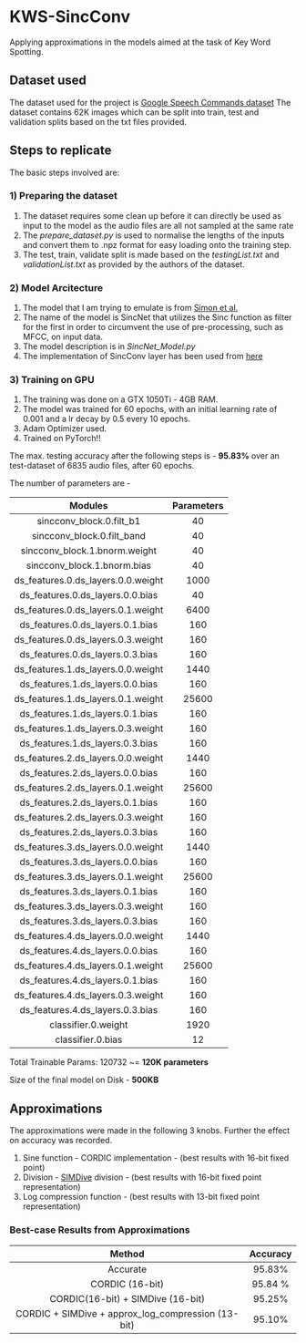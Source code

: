# KWS-SincConv #
Applying approximations in the models aimed at the task of Key Word Spotting.

## Dataset used ##
The dataset used for the project is [Google Speech Commands dataset](https://ai.googleblog.com/2017/08/launching-speech-commands-dataset.html)
The dataset contains 62K images which can be split into train, test and validation splits based on the txt files provided.

## Steps to replicate ##
The basic steps involved are:

### 1) Preparing the dataset ###
1) The dataset requires some clean up before it can directly be used as input to the model as the audio files are all not sampled at the same rate
2) The _prepare_dataset.py_ is used to normalise the lengths of the inputs and convert them to .npz format for easy loading onto the training step.
3) The test, train, validate split is made based on the _testingList.txt_ and _validationList.txt_ as provided by the authors of the dataset.

### 2) Model Arcitecture ###
1) The model that I am trying to emulate is from [Simon et al.](https://arxiv.org/pdf/1911.02086.pdf)
2) The name of the model is SincNet that utilizes the Sinc function as filter for the first in order to circumvent the use of pre-processing, such as MFCC, on input data.
3) The model description is in _SincNet\_Model.py_
4) The implementation of SincConv layer has been used from [here](https://github.com/mravanelli/SincNet)

### 3) Training on GPU ###
1) The training was done on a GTX 1050Ti - 4GB RAM. 
2) The model was trained for 60 epochs, with an initial learning rate of 0.001 and a lr decay by 0.5 every 10 epochs.
3) Adam Optimizer used.
4) Trained on PyTorch!!

The max. testing accuracy after the following steps is - __95.83%__ over an test-dataset of 6835 audio files, after 60 epochs.

The number of parameters are - 

|              Modules               | Parameters |
| :---: | :---: |
|      sincconv\_block.0.filt_b1      |     40     |
|     sincconv\_block.0.filt_band     |     40     |
|   sincconv_block.1.bnorm.weight    |     40     |
|    sincconv_block.1.bnorm.bias     |     40     |
| ds\_features.0.ds_layers.0.0.weight |    1000    |
|  ds\_features.0.ds_layers.0.0.bias  |     40     |
| ds\_features.0.ds_layers.0.1.weight |    6400    |
|  ds\_features.0.ds_layers.0.1.bias  |    160     |
| ds\_features.0.ds_layers.0.3.weight |    160     |
|  ds\_features.0.ds_layers.0.3.bias  |    160     |
| ds\_features.1.ds_layers.0.0.weight |    1440    |
|  ds\_features.1.ds_layers.0.0.bias  |    160     |
| ds\_features.1.ds_layers.0.1.weight |   25600    |
|  ds\_features.1.ds_layers.0.1.bias  |    160     |
| ds\_features.1.ds_layers.0.3.weight |    160     |
|  ds\_features.1.ds_layers.0.3.bias  |    160     |
| ds\_features.2.ds_layers.0.0.weight |    1440    |
|  ds\_features.2.ds_layers.0.0.bias  |    160     |
| ds\_features.2.ds_layers.0.1.weight |   25600    |
|  ds\_features.2.ds_layers.0.1.bias  |    160     |
| ds\_features.2.ds_layers.0.3.weight |    160     |
|  ds\_features.2.ds_layers.0.3.bias  |    160     |
| ds\_features.3.ds_layers.0.0.weight |    1440    |
|  ds\_features.3.ds_layers.0.0.bias  |    160     |
| ds\_features.3.ds_layers.0.1.weight |   25600    |
|  ds\_features.3.ds_layers.0.1.bias  |    160     |
| ds\_features.3.ds_layers.0.3.weight |    160     |
|  ds\_features.3.ds_layers.0.3.bias  |    160     |
| ds\_features.4.ds_layers.0.0.weight |    1440    |
|  ds\_features.4.ds_layers.0.0.bias  |    160     |
| ds\_features.4.ds_layers.0.1.weight |   25600    |
|  ds\_features.4.ds_layers.0.1.bias  |    160     |
| ds\_features.4.ds_layers.0.3.weight |    160     |
|  ds\_features.4.ds_layers.0.3.bias  |    160     |
|        classifier.0.weight         |    1920    |
|         classifier.0.bias          |     12     |



Total Trainable Params: 120732 ~= __120K parameters__

Size of the final model on Disk - __500KB__

## Approximations ##

The approximations were made in the following 3 knobs. Further the effect on accuracy was recorded.
1) Sine function - CORDIC implementation - (best results with 16-bit fixed point)
2) Division - [SIMDive](https://arxiv.org/abs/2011.01148) division - (best results with 16-bit fixed point representation)
3) Log compression function - (best results with 13-bit fixed point representation)

### Best-case Results from Approximations ###

| Method | Accuracy |
| :---: | :---: |
| Accurate | 95.83% |
| CORDIC (16-bit) | 95.84 % |
| CORDIC(16-bit) + SIMDive (16-bit) | 95.25% |
| CORDIC + SIMDive + approx_log_compression (13-bit) | 95.10% |
